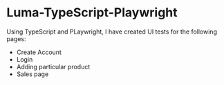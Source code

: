# Luma-TypeScript-Playwright

Using TypeScript and PLaywright, I have created UI tests for the following pages:
- Create Account
- Login
- Adding particular product
- Sales page
